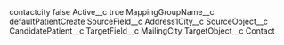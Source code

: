 <?xml version="1.0" encoding="UTF-8"?>
<CustomMetadata xmlns="http://soap.sforce.com/2006/04/metadata" xmlns:xsi="http://www.w3.org/2001/XMLSchema-instance" xmlns:xsd="http://www.w3.org/2001/XMLSchema">
    <label>contactcity</label>
    <protected>false</protected>
    <values>
        <field>Active__c</field>
        <value xsi:type="xsd:boolean">true</value>
    </values>
    <values>
        <field>MappingGroupName__c</field>
        <value xsi:type="xsd:string">defaultPatientCreate</value>
    </values>
    <values>
        <field>SourceField__c</field>
        <value xsi:type="xsd:string">Address1City__c</value>
    </values>
    <values>
        <field>SourceObject__c</field>
        <value xsi:type="xsd:string">CandidatePatient__c</value>
    </values>
    <values>
        <field>TargetField__c</field>
        <value xsi:type="xsd:string">MailingCity</value>
    </values>
    <values>
        <field>TargetObject__c</field>
        <value xsi:type="xsd:string">Contact</value>
    </values>
</CustomMetadata>
